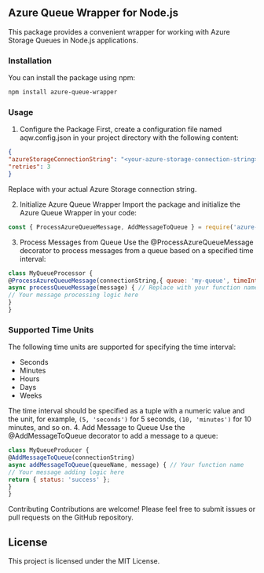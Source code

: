 ## Azure Queue Wrapper for Node.js
This package provides a convenient wrapper for working with Azure Storage Queues in Node.js applications.

### Installation
You can install the package using npm:

```bash
npm install azure-queue-wrapper
```
### Usage
1. Configure the Package
   First, create a configuration file named aqw.config.json in your project directory with the following content:
```json
{
"azureStorageConnectionString": "<your-azure-storage-connection-string>",
"retries": 3
} 
```
Replace <your-azure-storage-connection-string> with your actual Azure Storage connection string.

2. Initialize Azure Queue Wrapper
   Import the package and initialize the Azure Queue Wrapper in your code:

```javascript
const { ProcessAzureQueueMessage, AddMessageToQueue } = require('azure-queue-wrapper');
```
3. Process Messages from Queue
   Use the @ProcessAzureQueueMessage decorator to process messages from a queue based on a specified time interval:
```javascript
class MyQueueProcessor {
@ProcessAzureQueueMessage(connectionString,{ queue: 'my-queue', timeInterval: [5, 'seconds'], maxRetry: 3, deadLetterQueue: 'poison-queue-name' }) // Replace with your queue name, retries count(default: 3), interval (default:5 seconds) and deadLetterQueue name( default: <queue-name>-poison)
async processQueueMessage(message) { // Replace with your function name
// Your message processing logic here
}
}
```
### Supported Time Units

The following time units are supported for specifying the time interval:

- Seconds
- Minutes
- Hours
- Days
- Weeks

The time interval should be specified as a tuple with a numeric value and the unit, for example, `(5, 'seconds')` for 5 seconds, `(10, 'minutes')` for 10 minutes, and so on.
4. Add Message to Queue
   Use the @AddMessageToQueue decorator to add a message to a queue:

```javascript
class MyQueueProducer {
@AddMessageToQueue(connectionString)
async addMessageToQueue(queueName, message) { // Your function name
// Your message adding logic here
return { status: 'success' };
}
}
```
Contributing
Contributions are welcome! Please feel free to submit issues or pull requests on the GitHub repository.

## License
This project is licensed under the MIT License.

